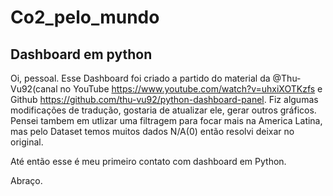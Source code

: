 # Co2_pelo_mundo
## Dashboard em python
Oi, pessoal. Esse Dashboard foi criado a partido do material da @Thu-Vu92(canal no YouTube <https://www.youtube.com/watch?v=uhxiXOTKzfs> e Github <https://github.com/thu-vu92/python-dashboard-panel>. Fiz algumas modificações de tradução, gostaria de atualizar ele, gerar outros gráficos. Pensei tambem em utlizar uma filtragem para focar mais na America Latina, mas pelo Dataset temos muitos dados N/A(0) então resolvi deixar no original.

Até então esse é meu primeiro contato com dashboard em Python.

Abraço.
